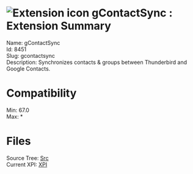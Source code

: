 # ![Extension icon](https://addons.thunderbird.net/user-media/addon_icons/8/8451-64.png?modified=1559411175) gContactSync : Extension Summary

Name: gContactSync  
Id: 8451  
Slug: gcontactsync  
Description: Synchronizes contacts &amp; groups between Thunderbird and Google Contacts.
  

# Compatibility
Min: 67.0  
Max: *  

# Files

Source Tree: [Src](..\extensions-all\exts-tb68-comp\8451-gcontactsync\src)  
Current XPI: [XPI](..\extensions-all\exts-tb68-comp\8451-gcontactsync\xpi)  



